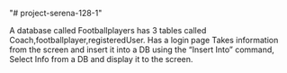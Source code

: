 "# project-serena-128-1" 

A database called Footballplayers
has 3 tables called Coach,footballplayer,registeredUser.
Has a login page 
Takes information from the screen and insert it into a DB using the “Insert Into” command, 
Select Info from a DB and display it to the screen.
